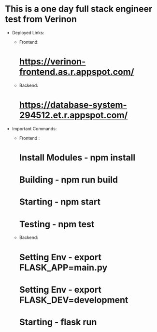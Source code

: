 # This is a one day full stack engineer test from Verinon

- Deployed Links:
	* Frontend: 
		# https://verinon-frontend.as.r.appspot.com/
	* Backend:
		# https://database-system-294512.et.r.appspot.com/

- Important Commands:
	* Frontend :
		# Install Modules - npm install
		# Building - npm run build
		# Starting - npm start
		# Testing - npm test
	* Backend:
        # Setting Env - export FLASK_APP=main.py 
        # Setting Env - export FLASK_DEV=development
		# Starting - flask run
